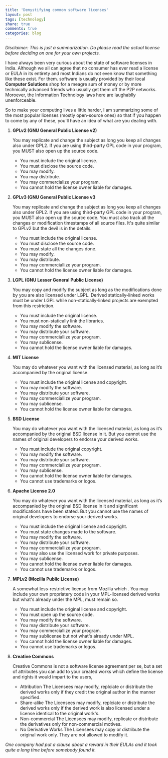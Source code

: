 ```yaml
---
title: 'Demystifying common software licenses'
layout: post
tags: [technology]
share: true
comments: true
categories: blog
---
```

*Disclaimer: This is just a summarization. Do please read the actual license before deciding on one for your own projects.*

I have always been very curious about the state of software licenses in India. Although we all can agree that no consumer has ever read a license or EULA in its entirety and most Indians do not even know that something like these exist. For them. software is usually provided by their local **Computer Solutions** shop for a meagre sum of money or by more technically advanced friends who usually get them off the P2P networks. Moroever, the Information Technology laws here are laughablly unenforceable.

So to make your computing lives a little harder, I am summarizing some of the most popular licenses (mostly open-source ones) so that if you happen to come by any of these, you'll have an idea of what are you dealing with.


1. **GPLv2 (GNU General Public License v2)**

    You may replicate and change the subject as long you keep all changes also under GPL2. If you are using third-party GPL code in your program, you MUST also open up the source code.

    * You must include the original license.
    * You must disclose the source code.
    * You may modify.
    * You may distribute.
    * You may commercialize your program.
    * You cannot hold the license owner liable for damages.


2. **GPLv3 (GNU General Public License v3**

    You may replicate and change the subject as long you keep all changes also under GPL2. If you are using third-party GPL code in your program, you MUST also open up the source code. You must also track all the changes or modification timestamps of all source files. It's quite similar to GPLv2 but the devil is in the details.

    * You must include the original license.
    * You must disclose the source code.
    * You must state all the changes done.
    * You may modify.
    * You may distribute.
    * You may commerciallize your program.
    * You cannot hold the license owner liable for damages.


3. **LGPL (GNU Lesser General Public License)**

    You may copy and modify the subject as long as the modifications done by you are also licensed under LGPL. Derived statically-linked works must be under LGPL while non-statically-linked projects are exempted from this restriction.

    * You must include the original license.
    * You must non-statically link the libraries.
    * You may modify the software.
    * You may distribute your software.
    * You may commerciallize your program.
    * You may sublicense.
    * You cannot hold the license owner liable for damages.


4. **MIT License**

    You may do whatever you want with the licensed material, as long as it’s accompanied by the original license.

    * You must include the original license and copyright.
    * You may modify the software.
    * You may distribute your software.
    * You may commerciallize your program.
    * You may sublicense.
    * You cannot hold the license owner liable for damages.


5. **BSD License**

    You may do whatever you want with the licensed material, as long as it’s accompanied by the original BSD license in it. But you cannot use the names of original developers to endorse your derived works.

    * You must include the original copyright.
    * You may modify the software.
    * You may distribute your software.
    * You may commerciallize your program.
    * You may sublicense.
    * You cannot hold the license owner liable for damages.
    * You cannot use trademarks or logos.


6. **Apache License 2.0**

    You may do whatever you want with the licensed material, as long as it’s accompanied by the original BSD license in it and significant modifications have been stated. But you cannot use the names of original developers to endorse your derived works.

    * You must include the original license and copyright.
    * You must state changes made to the software.
    * You may modify the software.
    * You may distribute your software.
    * You may commerciallize your program.
    * You may also use the licensed work for private purposes.
    * You may sublicense.
    * You cannot hold the license owner liable for damages.
    * You cannot use trademarks or logos.


7. **MPLv2 (Mozilla Public License)**

    A somewhat less-restrictive license from Mozilla which . You may include your own propriatery code in your MPL-licensed derived works but what's already under the MPL, must remain so.

    * You must include the original license and copyright.
    * You must open up the source code.
    * You may modify the software.
    * You may distribute your software.
    * You may commerciallize your program.
    * You may sublicense but not what's already under MPL.
    * You cannot hold the license owner liable for damages.
    * You cannot use trademarks or logos.


8. **Creative Commons**

    Creative Commons is not a software license agreement per se, but a set of attributes you can add to your created works which define the license and rights it would impart to the users,

    * Attribution
    The Licensees may modify, replciate or distribute the derived works only if they credit the original author in the manner specified.
    * Share-alike
    The Licensees may modify, replciate or distribute the derived works only if the derived work is also licensed under a license identical to the original work's.
    * Non-commercial
    The Licensees may modify, replicate or distribute the derivatives only for non-commercial motives.
    * No Derivative Works
    The Licensees may copy or distribute the original work only. They are not allowed to modify it.


*One company had put a clause about a reward in their EULAs and it took quite a long time before somebody found it.*
